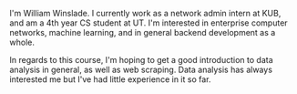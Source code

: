 I'm William Winslade. I currently work as a network admin intern at KUB, and am a 4th year CS student at UT. I'm interested in enterprise computer networks, machine learning, and in general backend development as a whole.

In regards to this course, I'm hoping to get a good introduction to data analysis in general, as well as web scraping. Data analysis has always interested me but I've had little experience in it so far.
